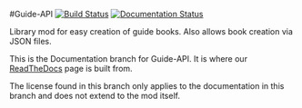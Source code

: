 #Guide-API [![Build Status](http://tehnut.info/jenkins/buildStatus/icon?job=Guide-API)](http://tehnut.info/jenkins/job/Guide-API/) [![Documentation Status](https://readthedocs.org/projects/guide-api/badge/?version=latest)](https://readthedocs.org/projects/guide-api/?badge=latest)

Library mod for easy creation of guide books. Also allows book creation via JSON files.

This is the Documentation branch for Guide-API. It is where our [ReadTheDocs](http://guide-api.readthedocs.org/en/latest/) page is built from.

The license found in this branch only applies to the documentation in this branch and does not extend to the mod itself.